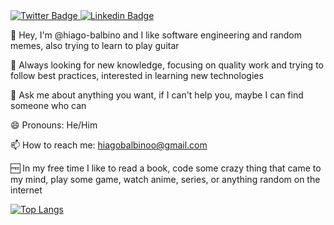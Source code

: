 <a href="https://twitter.com/hiagobalbino" rel="nofollow">
  <img src="https://camo.githubusercontent.com/72c623be9e43f6b38565c29b27b5d8e27769eb93febaad00e3f125aeadb02a79/68747470733a2f2f696d672e736869656c64732e696f2f62616467652f2d547769747465722d3163613066313f7374796c653d666c61742d737175617265266c6162656c436f6c6f723d316361306631266c6f676f3d74776974746572266c6f676f436f6c6f723d7768697465266c696e6b3d68747470733a2f2f747769747465722e636f6d2f666964656c6973736175726f" alt="Twitter Badge" data-canonical-src="https://img.shields.io/badge/-Twitter-1ca0f1?style=flat-square&amp;labelColor=1ca0f1&amp;logo=twitter&amp;logoColor=white&amp;link=https://twitter.com/hiagobalbino" style="max-width: 100%;">
</a>
<a href="https://www.linkedin.com/in/hiagobalbino" rel="nofollow">
  <img src="https://camo.githubusercontent.com/6abc7fe15b5b33fd4b9446463e6a7d67fe64de6b1bd2c138cb46090460e1d4dc/68747470733a2f2f696d672e736869656c64732e696f2f62616467652f2d4c696e6b6564496e2d626c75653f7374796c653d666c61742d737175617265266c6f676f3d4c696e6b6564696e266c6f676f436f6c6f723d7768697465266c696e6b3d68747470733a2f2f7777772e6c696e6b6564696e2e636f6d2f696e2f6d73666964656c69732f" alt="Linkedin Badge" data-canonical-src="https://img.shields.io/badge/-LinkedIn-blue?style=flat-square&amp;logo=Linkedin&amp;logoColor=white&amp;link=https://www.linkedin.com/in/hiagobalbino" style="max-width: 100%;">
</a>

👋 Hey, I'm @hiago-balbino and I like software engineering and random memes, also trying to learn to play guitar

👀 Always looking for new knowledge, focusing on quality work and trying to follow best practices, interested in learning new technologies

💬 Ask me about anything you want, if I can't help you, maybe I can find someone who can

😄 Pronouns: He/Him

📫 How to reach me: hiagobalbinoo@gmail.com

🆓 In my free time I like to read a book, code some crazy thing that came to my mind, play some game, watch anime, series, or anything random on the internet

[![Top Langs](https://github-readme-stats.vercel.app/api/top-langs/?username=hiago-balbino&layout=compact&theme=gruvbox)](https://github.com/anuraghazra/github-readme-stats)
